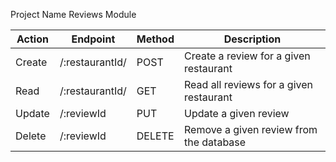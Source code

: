 Project Name
Reviews Module

| Action | Endpoint                 | Method | Description                             |
|--------|--------------------------|--------|-----------------------------------------|
| Create | /:restaurantId/          | POST   | Create a review for a given restaurant  |
| Read   | /:restaurantId/          | GET    | Read all reviews for a given restaurant |
| Update | /:reviewId               | PUT    | Update a given review                   |
| Delete | /:reviewId               | DELETE | Remove a given review from the database |